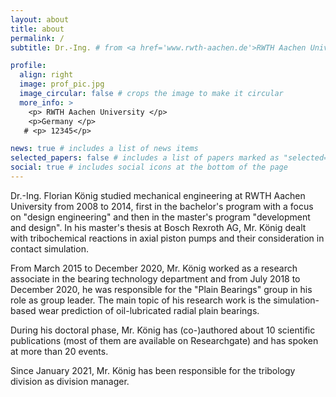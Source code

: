 ```yaml
---
layout: about
title: about
permalink: /
subtitle: Dr.-Ing. # from <a href='www.rwth-aachen.de'>RWTH Aachen University</a>. 

profile:
  align: right
  image: prof_pic.jpg
  image_circular: false # crops the image to make it circular
  more_info: >
    <p> RWTH Aachen University </p>
    <p>Germany </p>
   # <p> 12345</p>

news: true # includes a list of news items
selected_papers: false # includes a list of papers marked as "selected={true}"
social: true # includes social icons at the bottom of the page
---
```


Dr.-Ing. Florian König studied mechanical engineering at RWTH Aachen University from 2008 to 2014, first in the bachelor's program with a focus on "design engineering" and then in the master's program "development and design". In his master's thesis at Bosch Rexroth AG, Mr. König dealt with tribochemical reactions in axial piston pumps and their consideration in contact simulation.

From March 2015 to December 2020, Mr. König worked as a research associate in the bearing technology department and from July 2018 to December 2020, he was responsible for the "Plain Bearings" group in his role as group leader. The main topic of his research work is the simulation-based wear prediction of oil-lubricated radial plain bearings.

During his doctoral phase, Mr. König has (co-)authored about 10 scientific publications (most of them are available on Researchgate) and has spoken at more than 20 events.

Since January 2021, Mr. König has been responsible for the tribology division as division manager.
